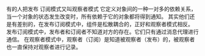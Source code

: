 有的人把发布 订阅模式又叫观察者模式
它定义对象间的一种一对多的依赖关系，当一个对象的状态发生改变时，所有依赖于它的对象都将得到通知。
其实他们还是有差别的，在发布订阅模式中，组件是松散耦合的，正好和观察者模式相反。
发布订阅模式中，发布者和订阅者不知道对方的存在。它们只有通过消息代理进行通信。
在观察者模式中，观察者（订阅）是知道被观察者（发布）的，被观察者也一直保持对观察者进行记录。
